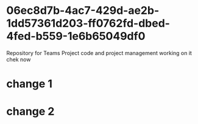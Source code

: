 # 06ec8d7b-4ac7-429d-ae2b-1dd57361d203-ff0762fd-dbed-4fed-b559-1e6b65049df0
Repository for Teams Project code and project management
working on it 
chek now
# change 1
# change 2